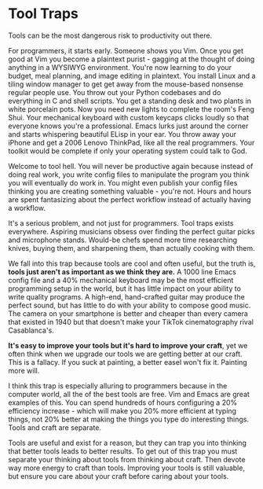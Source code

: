 # Tool Traps

Tools can be the most dangerous risk to productivity out there.

For programmers, it starts early.
Someone shows you Vim.
Once you get good at Vim you become a plaintext purist - gagging at the thought of doing anything in a WYSIWYG environment.
You're now learning to do your budget, meal planning, and image editing in plaintext.
You install Linux and a tiling window manager to get get away from the mouse-based nonsense regular people use.
You throw out your Python codebases and do everything in C and shell scripts.
You get a standing desk and two plants in white porcelain pots.
Now you need new lights to complete the room's Feng Shui.
Your mechanical keyboard with custom keycaps clicks loudly so that everyone knows you're a professional.
Emacs lurks just around the corner and starts whispering beautiful ELisp in your ear.
You throw away your iPhone and get a 2006 Lenovo ThinkPad, like all the real programmers.
Your toolkit would be complete if only your operating system could talk to God.

Welcome to tool hell.
You will never be productive again because instead of doing real work, you write config files to manipulate the program you think you will eventually do work in.
You might even publish your config files thinking you are creating something valuable - you're not.
Hours and hours are spent fantasizing about the perfect workflow instead of actually having a workflow.

It's a serious problem, and not just for programmers.
Tool traps exists everywhere.
Aspiring musicians obsess over finding the perfect guitar picks and microphone stands.
Would-be chefs spend more time researching knives, buying them, and sharpening them, than actually cooking with them.

We fall into this trap because tools are cool and often useful, but the truth is, **tools just aren't as important as we think they are.**
A 1000 line Emacs config file and a 40% mechanical keyboard may be the most efficient programming setup in the world, but it has little impact on your ability to write quality programs.
A high-end, hand-crafted guitar may produce the perfect sound, but has little to do with your ability to compose good music.
The camera on your smartphone is better and cheaper than every camera that existed in 1940 but that doesn't make your TikTok cinematography rival Casablanca's.

**It's easy to improve your tools but it's hard to improve your craft**, yet we often think when we upgrade our tools we are getting better at our craft.
This is a fallacy.
If you suck at painting, a better easel won't fix it.
Painting more will.

I think this trap is especially alluring to programmers because in the computer world, all the of the best tools are free.
Vim and Emacs are great examples of this.
You can spend hundreds of hours configuring a 20% efficiency increase - which will make you 20% more efficient at typing things, not 20% better at making the things you type do interesting things.
Tools and craft are separate.

Tools are useful and exist for a reason, but they can trap you into thinking that better tools leads to better results.
To get out of this trap you must separate your thinking about tools from thinking about craft.
Then devote way more energy to craft than tools.
Improving your tools is still valuable, but ensure you care about your craft before caring about your tools.
